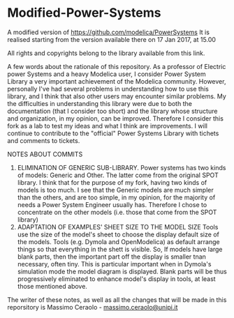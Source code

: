 # Modified-Power-Systems
A modified version of https://github.com/modelica/PowerSystems
It is realised starting from the version available there on 17 Jan 2017, at 15.00

All rights and copyrights belong to the library available from this link.

A few words about the rationale of this repository. As a professor of Electric power Systems and a heavy Modelica user, I consider Power System Library a very important achievement of the Modelica community. However, personally I've had several problems in understanding how to use this library, and I think that also other users may encounter similar problems.
My the difficulties in understanding this library were due to both the documentation (that I consider too short) and the library whose structure and organization, in my opinion, can be improved.
Therefore I consider this fork as a lab to test my ideas and what I think are improvements. I will continue to contribute to the "official" Power Systems Library with tichets and comments to tickets.

NOTES ABOUT COMMITS
1)  ELIMINATION OF GENERIC SUB-LIBRARY.
Power systems has two kinds of models: Generic and Other. The latter come from the original SPOT library. I think that for the purpose of my fork, having two kinds of models is too much. I see  that the Generic models are much simpler than the others, and are too simple, in my opinion, for the majority of needs a  Power System Engineer usually has. Therefore I chose to concentrate on the other models (i.e. those that come from the SPOT library)
2) ADAPTATION OF EXAMPLES' SHEET SIZE TO THE MODEL SIZE
 Tools use the size of the model's sheet to choose the display default size of the models. Tools (e.g. Dymola and OpenModelica) as default arrange things so that everything in the shett is visible. So, If models have large blank parts, then the important part off the display is smaller tnan necessary, often tiny. This is particular important when in Dymola's simulation mode the model diagram is displayed.
  Blank parts will be thus progressively eliminated to enhance model's display in tools, at least those mentioned above.


The writer of these notes, as well as all the changes that will be made in this reporsitory is
Massimo Ceraolo - massimo.ceraolo@unipi.it
